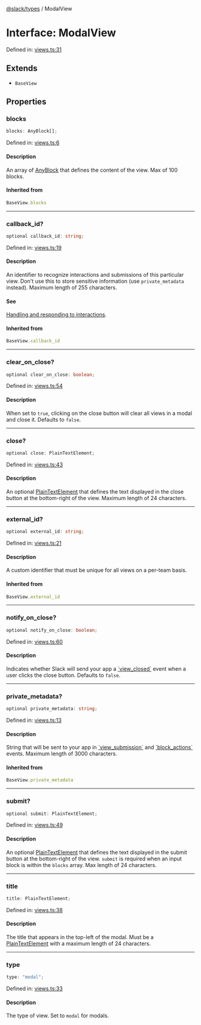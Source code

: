[@slack/types](../index.md) / ModalView

# Interface: ModalView

Defined in: [views.ts:31](https://github.com/slackapi/node-slack-sdk/blob/main/packages/types/src/views.ts#L31)

## Extends

- `BaseView`

## Properties

### blocks

```ts
blocks: AnyBlock[];
```

Defined in: [views.ts:6](https://github.com/slackapi/node-slack-sdk/blob/main/packages/types/src/views.ts#L6)

#### Description

An array of [AnyBlock](../type-aliases/AnyBlock.md) that defines the content of the view. Max of 100 blocks.

#### Inherited from

```ts
BaseView.blocks
```

***

### callback\_id?

```ts
optional callback_id: string;
```

Defined in: [views.ts:19](https://github.com/slackapi/node-slack-sdk/blob/main/packages/types/src/views.ts#L19)

#### Description

An identifier to recognize interactions and submissions of this particular view. Don't use this to
store sensitive information (use `private_metadata` instead). Maximum length of 255 characters.

#### See

[Handling and responding to interactions](https://docs.slack.dev/surfaces/modals#interactions).

#### Inherited from

```ts
BaseView.callback_id
```

***

### clear\_on\_close?

```ts
optional clear_on_close: boolean;
```

Defined in: [views.ts:54](https://github.com/slackapi/node-slack-sdk/blob/main/packages/types/src/views.ts#L54)

#### Description

When set to `true`, clicking on the close button will clear all views in a modal and close it.
Defaults to `false`.

***

### close?

```ts
optional close: PlainTextElement;
```

Defined in: [views.ts:43](https://github.com/slackapi/node-slack-sdk/blob/main/packages/types/src/views.ts#L43)

#### Description

An optional [PlainTextElement](PlainTextElement.md) that defines the text displayed in the close button at the
bottom-right of the view. Maximum length of 24 characters.

***

### external\_id?

```ts
optional external_id: string;
```

Defined in: [views.ts:21](https://github.com/slackapi/node-slack-sdk/blob/main/packages/types/src/views.ts#L21)

#### Description

A custom identifier that must be unique for all views on a per-team basis.

#### Inherited from

```ts
BaseView.external_id
```

***

### notify\_on\_close?

```ts
optional notify_on_close: boolean;
```

Defined in: [views.ts:60](https://github.com/slackapi/node-slack-sdk/blob/main/packages/types/src/views.ts#L60)

#### Description

Indicates whether Slack will send your app a
[\`view\_closed\`](https://docs.slack.dev/reference/interaction-payloads/view-interactions-payload#view_closed) event when a user
clicks the close button. Defaults to `false`.

***

### private\_metadata?

```ts
optional private_metadata: string;
```

Defined in: [views.ts:13](https://github.com/slackapi/node-slack-sdk/blob/main/packages/types/src/views.ts#L13)

#### Description

String that will be sent to your app in
[\`view\_submission\`](https://docs.slack.dev/reference/interaction-payloads/view-interactions-payload#view_submission) and
[\`block\_actions\`](https://docs.slack.dev/reference/interaction-payloads/block_actions-payload) events.
Maximum length of 3000 characters.

#### Inherited from

```ts
BaseView.private_metadata
```

***

### submit?

```ts
optional submit: PlainTextElement;
```

Defined in: [views.ts:49](https://github.com/slackapi/node-slack-sdk/blob/main/packages/types/src/views.ts#L49)

#### Description

An optional [PlainTextElement](PlainTextElement.md) that defines the text displayed in the submit button at the
bottom-right of the view. `submit` is required when an input block is within the `blocks` array. Max length of 24
characters.

***

### title

```ts
title: PlainTextElement;
```

Defined in: [views.ts:38](https://github.com/slackapi/node-slack-sdk/blob/main/packages/types/src/views.ts#L38)

#### Description

The title that appears in the top-left of the modal. Must be a [PlainTextElement](PlainTextElement.md) with a
maximum length of 24 characters.

***

### type

```ts
type: "modal";
```

Defined in: [views.ts:33](https://github.com/slackapi/node-slack-sdk/blob/main/packages/types/src/views.ts#L33)

#### Description

The type of view. Set to `modal` for modals.
